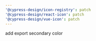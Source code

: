 ```yaml
---
'@cypress-design/icon-registry': patch
'@cypress-design/react-icon': patch
'@cypress-design/vue-icon': patch
---
```


add export secondary color
